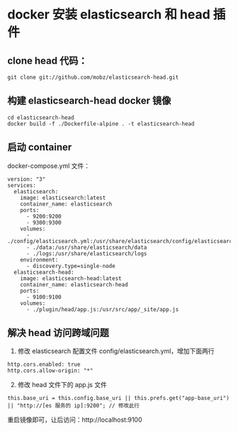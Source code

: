 # docker 安装 elasticsearch 和 head 插件


## clone head 代码：
```
git clone git://github.com/mobz/elasticsearch-head.git
```

## 构建 elasticsearch-head docker 镜像
```
cd elasticsearch-head
docker build -f ./Dockerfile-alpine . -t elasticsearch-head
```

## 启动 container
docker-compose.yml 文件：
```
version: "3"
services:
  elasticsearch:
    image: elasticsearch:latest
    container_name: elasticsearch
    ports:
      - 9200:9200
      - 9300:9300
    volumes:
      - ./config/elasticsearch.yml:/usr/share/elasticsearch/config/elasticsearch.yml
      - ./data:/usr/share/elasticsearch/data
      - ./logs:/usr/share/elasticsearch/logs
    environment:
      - discovery.type=single-node
  elasticsearch-head:
    image: elasticsearch-head:latest
    container_name: elasticsearch-head
    ports:
      - 9100:9100
    volumes:
      - ./plugin/head/app.js:/usr/src/app/_site/app.js
```

## 解决 head 访问跨域问题
1. 修改 elasticsearch 配置文件 config/elasticsearch.yml，增加下面两行
```
http.cors.enabled: true
http.cors.allow-origin: "*"
```

2. 修改 head 文件下的 app.js 文件
```
this.base_uri = this.config.base_uri || this.prefs.get("app-base_uri") || "http://[es 服务的 ip]:9200"; // 修改此行
```

重启镜像即可，让后访问：http://localhost:9100